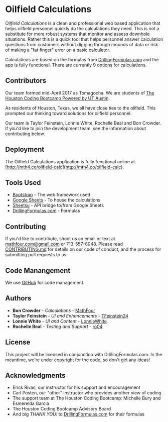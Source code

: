 # Oilfield Calculations

*Oilfield Calculations* is a clean and professional web based application that helps oilfield personnel quickly do the calculations they need. This is not a substitute for more robust systems that monitor and assess downhole situations. Rather this is a quick tool that helps personnel answer calculation questions from customers without digging through mounds of data or risk of making a "fat finger" error on a basic calculator. 

Calculations are based on the formulas from [DrillingFormulas.com](http://www.drillingformulas.com/) and the app is fully functional. There are currently 9 options for calculations.

## Contributors

Our team formed mid-April 2017 as Tomagocha. We are students of [The Houston Coding Bootcamp Powered by UT Austin](https://houston.codingbootcamp.utexas.edu/).

As residents of Houston, Texas, we all have close ties to the oilfield. This prompted our thinking toward solutions for oilfield personnel.

Our team is Taylor Feinstein, Lonnie White, Rochelle Beal and Bon Crowder. If you'd like to join the development team, see the information about contributing below.

## Deployment

The Oilfield Calculations application is fully functional online at [http://mth4.co/oilfield-calc](http://mth4.co/oilfield-calc).

## Tools Used

* [Bootstrap](http://getbootstrap.com/) - The web framework used
* [Google Sheets](https://www.google.com/sheets/about/) - To house the calculations
* [Sheetsu](https://sheetsu.com/) - API bridge to/from Google Sheets
* [DrillingFormulas.com](http://drillingformulas.com) - Formulas

## Contributing

If you'd like to contribute, shoot us an email or text at mathfour.com@gmail.com or 713-557-8048. Please read [CONTRIBUTING.md](Oilfield-Calculations/CONTRIBUTING.md) for details on our code of conduct, and the process for submitting pull requests to us.

## Code Manangement

We use [GitHub](http://github.com/) for code management.

## Authors

* **Bon Crowder** - *Calculations* - [MathFour](https://github.com/mathfour)
* **Taylor Feinstein** - *UI and Enhancements* - [TFeinstein24](https://github.com/TFeinstein24)
* **Lonnie White** - *UI and Content* - [LonnieWhite](https://github.com/LonnieWhite)
* **Rochelle Beal** - *Testing and Support* - [ro04](https://github.com/ro04)

## License

This project will be licensed in conjunction with DrillingFormulas.com. In the meantime, we're under copyright for the code, so don't get any ideas! 

## Acknowledgments

* Erick Rivas, our instructor for his support and encouragement
* Carl Posten, our "other" instructor who provides another view of coding
* The support team at The Houston Coding Bootcamp: Michelle Bury and Esmerelda Garcia
* The Houston Coding Bootcamp Advisory Board
* And big *THANK YOU!* to [DrillingFormulas.com](http://www.drillingformulas.com/) for their formulas
